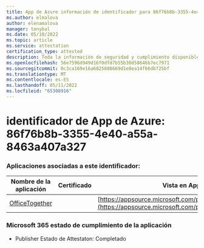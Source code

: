 ```yaml
---
title: App de Azure información de identificador para 86f76b8b-3355-4e40-a55a-8463a407a327
ms.author: elmalova
author: elenamalova
manager: tonybal
ms.date: 05/10/2022
ms.topic: article
ms.service: attestation
certification_type: attested
description: Toda la información de seguridad y cumplimiento disponible para 86f76b8b-3355-4e40-a55a-8463a407a327.
ms.openlocfilehash: 56e7596d949d16f0dfd7b55b30d58646b7ec7971
ms.sourcegitcommit: 0c3ca169e16a6825888669d1e8ea14f66db725bf
ms.translationtype: MT
ms.contentlocale: es-ES
ms.lasthandoff: 05/11/2022
ms.locfileid: "65308916"
---
```

# <a name="azure-app-id-86f76b8b-3355-4e40-a55a-8463a407a327"></a>identificador de App de Azure: 86f76b8b-3355-4e40-a55a-8463a407a327


### <a name="apps-associated-with-this-id"></a>Aplicaciones asociadas a este identificador:
| **Nombre de la aplicación** | **Certificado** | **Vista en AppSource** |
|--------------|---------------|-----------------------|
| [OfficeTogether](../forward/WA200003767.md) |  | [https://appsource.microsoft.com/product/office/WA200003767](https://appsource.microsoft.com/product/office/WA200003767) |

### <a name="microsoft-365-app-compliance-status"></a>Microsoft 365 estado de cumplimiento de la aplicación
- Publisher Estado de Attestaton: Completado
